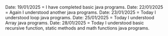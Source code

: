 Date: 19/01/2025 = I have completed basic java programs.
Date: 22/01/2025 = Again I understood another java programs.
Date: 23/01/2025 = Today I understood loop java programs.
Date: 25/01/2025 = Today I understood Array java programs.
Date: 28/01/2025 = Today I understood basic recursive function, static methods and math functions java programs.
